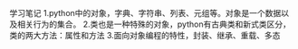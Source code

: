 学习笔记
1.python中的对象，字典、字符串、列表、元组等。对象是一个数据以及相关行为的集合。
2.类也是一种特殊的对象，python有古典类和新式类区分，类的两大方法：属性和方法
3.面向对象编程的特性，封装、继承、重载、多态